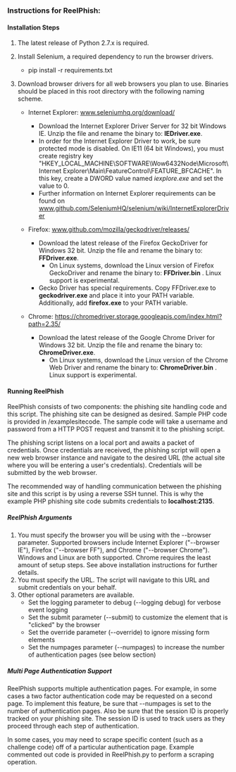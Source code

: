 ### Instructions for ReelPhish:

#### Installation Steps

1. The latest release of Python 2.7.x is required.

2. Install Selenium, a required dependency to run the browser drivers.

    * pip install -r requirements.txt
    
3. Download browser drivers for all web browsers you plan to use. Binaries
should be placed in this root directory with the following naming scheme.
    
    * Internet Explorer: www.seleniumhq.org/download/
        * Download the Internet Explorer Driver Server for 32 bit Windows IE. Unzip the
        file and rename the binary to: **IEDriver.exe**.
        * In order for the Internet Explorer Driver to work, be sure protected mode is disabled. On IE11 (64 bit Windows), you must
        create registry key "HKEY_LOCAL_MACHINE\SOFTWARE\Wow6432Node\Microsoft\Internet Explorer\Main\FeatureControl\FEATURE_BFCACHE".
        In this key, create a DWORD value named _iexplore.exe_ and set the value to 0.
        * Further information on Internet Explorer requirements can be found on www.github.com/SeleniumHQ/selenium/wiki/InternetExplorerDriver
    
    * Firefox: www.github.com/mozilla/geckodriver/releases/
        * Download the latest release of the Firefox GeckoDriver for Windows 32 bit. Unzip the file and
        rename the binary to: **FFDriver.exe**.
            * On Linux systems, download the Linux version of Firefox GeckoDriver and rename the binary to: **FFDriver.bin** . Linux support
            is experimental.
        * Gecko Driver has special requirements. Copy FFDriver.exe to **geckodriver.exe** and place it
        into your PATH variable. Additionally, add **firefox.exe** to your PATH variable.
    
    * Chrome: https://chromedriver.storage.googleapis.com/index.html?path=2.35/
        * Download the latest release of the Google Chrome Driver for Windows 32 bit. Unzip the file and
        rename the binary to: **ChromeDriver.exe**.
            * On Linux systems, download the Linux version of the Chrome Web Driver and rename the binary to: **ChromeDriver.bin** . Linux support is
            experimental.

#### Running ReelPhish

ReelPhish consists of two components: the phishing site handling code and this script. The phishing site
can be designed as desired. Sample PHP code is provided in /examplesitecode. The sample code will take a
username and password from a HTTP POST request and transmit it to the phishing script.

The phishing script listens on a local port and awaits a packet of credentials. Once credentials are received,
the phishing script will open a new web browser instance and navigate to the desired URL (the actual site where you
will be entering a user's credentials).  Credentials will be submitted by the web browser.

The recommended way of handling communication between the phishing site and this script is by using a reverse
SSH tunnel. This is why the example PHP phishing site code submits credentials to **localhost:2135**.

##### ReelPhish Arguments

1. You must specify the browser you will be using with the --browser parameter. Supported browsers include Internet
Explorer ("--browser IE"), Firefox ("--browser FF"), and Chrome ("--browser Chrome"). Windows and Linux are both supported. Chrome requires the least amount of setup steps. See
above installation instructions for further details.
2. You must specify the URL. The script will navigate to this URL and submit credentials on your behalf.
3. Other optional parameters are available.
    * Set the logging parameter to debug (--logging debug) for verbose event logging
    * Set the submit parameter (--submit) to customize the element that is "clicked" by the browser
    * Set the override parameter (--override) to ignore missing form elements
    * Set the numpages parameter (--numpages) to increase the number of authentication pages (see below section)

##### Multi Page Authentication Support

ReelPhish supports multiple authentication pages. For example, in some cases a two factor authentication code may be
requested on a second page. To implement this feature, be sure that --numpages is set to the number of authentication pages.
Also be sure that the session ID is properly tracked on your phishing site. The session ID is used to track users as they
proceed through each step of authentication. 

In some cases, you may need to scrape specific content (such as a challenge code) off of a particular authentication page. 
Example commented out code is provided in ReelPhish.py to perform a scraping operation. 